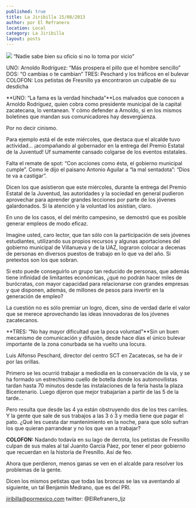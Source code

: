 ```yaml
---
published: true
title: La Jiribilla 15/08/2013
author: por El Refranero
location: Local
category: La Jiribilla
layout: posts
---
```


![](http://i.imgur.com/LHOjFGMm.jpg)
“Nadie sabe bien su oficio si no lo toma por vicio”

UNO: Arnoldo Rodríguez: “Más prospera el pillo que el hombre sencillo”
DOS: “O cambias o te cambian”
TRES: Peschard y los tráficos en el bulevar
COLOFON: Los petistas de Fresnillo ya encontraron un culpable de su desdicha

**UNO: “La fama es la verdad hinchada”**Los malvados que conocen a Arnoldo Rodríguez, quien cobra como presidente municipal de la capital zacatecana, lo ventanean.
Y cómo defender a Arnoldo, si en los mismos boletines que mandan sus comunicadores hay desvergüenza.

Por no decir cinismo.

Para ejemplo está el de este miércoles, que destaca que el alcalde tuvo actividad… ¡acompañando al gobernador en la entrega del Premio Estatal de la Juventud!
Uf sumamente cansado colgarse de los eventos estatales.

Falta el remate de spot: “Con acciones como ésta, el gobierno municipal cumple”.
Como le dijo el paisano Antonio Aguilar a “la mal sentadota”: “Dios te va a castigar”.

Dicen los que asistieron que este miércoles, durante la entrega del Premio Estatal de la Juventud, las autoridades y la sociedad en general pudieron aprovechar para aprender grandes lecciones por parte de los jóvenes galardonados.
Si la atención y la voluntad los asistían, claro.

En uno de los casos, el del mérito campesino, se demostró que es posible generar empleos de modo eficaz.

Imagine usted, caro lector, que tan sólo con la participación de seis jóvenes estudiantes, utilizando sus propios recursos y algunas aportaciones del gobierno municipal de Villanueva y de la UAZ, lograron colocar a decenas de personas en diversos puestos de trabajo en lo que va del año.
Si pretextos son los que sobran.

Si esto puede conseguirlo un grupo tan reducido de personas, que además tiene infinidad de limitantes económicas, ¿qué no podrán hacer miles de burócratas, con mayor capacidad para relacionarse con grandes empresas y que disponen, además, de millones de pesos para invertir en la generación de empleo?

La cuestión no es sólo premiar un logro, dicen, sino de verdad darle el valor que se merece aprovechando las ideas innovadoras de los jóvenes zacatecanos.

**TRES: “No hay mayor dificultad que la poca voluntad”**Sin un buen mecanismo de comunicación y difusión, desde hace días el único bulevar importante de la zona conurbada se ha vuelto una locura.

Luis Alfonso Peschard, director del centro SCT en Zacatecas, se ha de ir por las orillas.

Primero se les ocurrió trabajar a mediodía en la conservación de la vía, y se ha formado un estrechísimo cuello de botella donde los automovilistas tardan hasta 70 minutos desde las instalaciones de la feria hasta la plaza Bicentenario.
Luego dijeron que mejor trabajarían a partir de las 5 de la tarde…

Pero resulta que desde las 4 ya están obstruyendo dos de los tres carriles.
Y la gente que sale de sus trabajos a las 3 ó 3 y media tiene que pagar el pato.
¿Qué les cuesta dar mantenimiento en la noche, para que sólo sufran los que quieran parrandear y no los que van a trabajar?

**COLOFON:**
Nadando todavía en su lago de derrota, los petistas de Fresnillo culpan de sus males al tal Juanito García Páez, por tener el peor gobierno que recuerdan en la historia de Fresnillo.
Así de feo.

Ahora que perdieron, menos ganas se ven en el alcalde para resolver los problemas de la gente.

Dicen los mismos petistas que todas las broncas se las va aventando al siguiente, un tal Benjamín Medrano, que es del PRI.

jiribilla@pormexico.com
twitter: @ElRefranero_ljz
